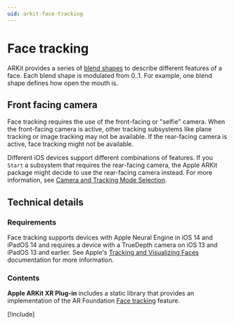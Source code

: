 ```yaml
---
uid: arkit-face-tracking
---
```

# Face tracking

ARKit provides a series of [blend shapes](https://developer.apple.com/documentation/arkit/arfaceanchor/2928251-blendshapes?language=objc) to describe different features of a face. Each blend shape is modulated from 0..1. For example, one blend shape defines how open the mouth is.

## Front facing camera

Face tracking requires the use of the front-facing or "selfie" camera. When the front-facing camera is active, other tracking subsystems like plane tracking or image tracking may not be available. If the rear-facing camera is active, face tracking might not be available.

Different iOS devices support different combinations of features. If you `Start` a subsystem that requires the rear-facing camera, the Apple ARKit package might decide to use the rear-facing camera instead. For more information, see [Camera and Tracking Mode Selection](https://docs.unity3d.com/Packages/com.unity.xr.arfoundation@4.1/manual/migration-guide-3.html#camera-and-tracking-mode-selection).

## Technical details

### Requirements

Face tracking supports devices with Apple Neural Engine in iOS 14 and iPadOS 14 and requires a device with a TrueDepth camera on iOS 13 and iPadOS 13 and earlier. See Apple's [Tracking and Visualizing Faces](https://developer.apple.com/documentation/arkit/content_anchors/tracking_and_visualizing_faces?language=objc) documentation for more information.

### Contents

**Apple ARKit XR Plug-in** includes a static library that provides an implementation of the AR Foundation [Face tracking](xref:arfoundation-face-tracking) feature.

[!include[](snippets/apple-arkit-trademark.md)]
